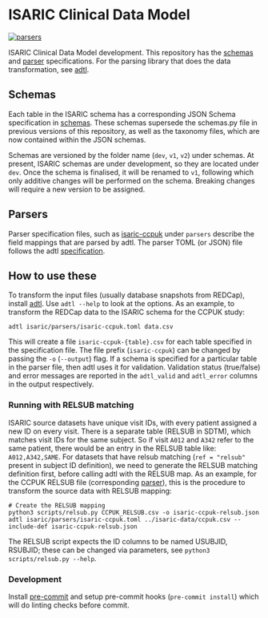 # ISARIC Clinical Data Model

[![parsers](https://github.com/globaldothealth/isaric/actions/workflows/parsers.yml/badge.svg)](https://github.com/globaldothealth/isaric/actions/workflows/parsers.yml)

ISARIC Clinical Data Model development. This repository has the
[schemas](schemas/dev) and [parser](isaric/parsers) specifications. For the
parsing library that does the data transformation, see
[adtl](https://adtl.readthedocs.io).

## Schemas

Each table in the ISARIC schema has a corresponding JSON Schema
specification in [schemas](schemas). These schemas supersede the schemas.py file
in previous versions of this repository, as well as the taxonomy files, which
are now contained within the JSON schemas.

Schemas are versioned by the folder name (`dev`, `v1`, `v2`) under schemas. At
present, ISARIC schemas are under development, so they are located under `dev`.
Once the schema is finalised, it will be renamed to `v1`, following which only
additive changes will be performed on the schema. Breaking changes will require
a new version to be assigned.

## Parsers

Parser specification files, such as
[isaric-ccpuk](isaric/parsers/isaric-ccpuk.toml) under `parsers` describe the
field mappings that are parsed by adtl. The parser TOML (or JSON) file
follows the adtl
[specification](https://adtl.readthedocs.io/en/latest/specification.html).

## How to use these

To transform the input files (usually database snapshots from REDCap), install
[adtl](https://adtl.readthedocs.io/en/latest/getting_started/installation.html). Use `adtl --help` to look at
the options. As an example, to transform the REDCap data to the ISARIC schema
for the CCPUK study:

```shell
adtl isaric/parsers/isaric-ccpuk.toml data.csv
```

This will create a file `isaric-ccpuk-{table}.csv` for each table specified in
the specification file. The file prefix (`isaric-ccpuk`) can be changed by
passing the `-o` (`--output`) flag.
If a schema is specified for a particular table in the parser file, then adtl
uses it for validation. Validation status (true/false) and error messages are
reported in the `adtl_valid` and `adtl_error` columns in the output
respectively.

### Running with RELSUB matching

ISARIC source datasets have unique visit IDs, with every patient assigned a new
ID on every visit. There is a separate table (RELSUB in SDTM), which matches
visit IDs for the same subject. So if visit `A012` and `A342` refer to the same
patient, there would be an entry in the RELSUB table like: `A012,A342,SAME`. For
datasets that have relsub matching (`ref = "relsub"` present in subject ID
definition), we need to generate the RELSUB matching definition first, before
calling adtl with the RELSUB map. As an example, for the CCPUK RELSUB file
(corresponding [parser](isaric/parsers/isaric-ccpuk.toml)), this is the
procedure to transform the source data with RELSUB mapping:

```shell
# Create the RELSUB mapping
python3 scripts/relsub.py CCPUK_RELSUB.csv -o isaric-ccpuk-relsub.json
adtl isaric/parsers/isaric-ccpuk.toml ../isaric-data/ccpuk.csv --include-def isaric-ccpuk-relsub.json
```

The RELSUB script expects the ID columns to be named USUBJID, RSUBJID; these can
be changed via parameters, see `python3 scripts/relsub.py --help`.

### Development

Install [pre-commit](https://pre-commit.com) and setup pre-commit hooks
(`pre-commit install`) which will do linting checks before commit.
